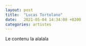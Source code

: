```yaml
---
layout: post
title:  "Lucas Tortolano"
date:   2021-05-04 14:34:08 +0200
categories: artistes
---
```

Le contenu la alalala
